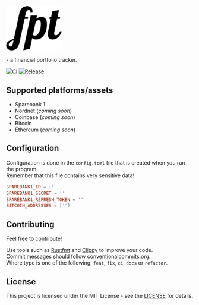 <picture>
  <source width='150px' srcset='media/logo/vector/default-monochrome-white.svg' media='(prefers-color-scheme: dark)'>
  <img width='150px' src='media/logo/vector/default-monochrome-black.svg'>
</picture>

 
\- a financial portfolio tracker.

[![CI](https://github.com/jonassterud/fpt/actions/workflows/ci.yml/badge.svg)](https://github.com/jonassterud/fpt/actions/workflows/ci.yml)
[![Release](https://github.com/jonassterud/fpt/actions/workflows/release.yml/badge.svg)](https://github.com/jonassterud/fpt/actions/workflows/release.yml)

## Supported platforms/assets
* Sparebank 1
* Nordnet (*coming soon*)
* Coinbase (*coming soon*)
* Bitcoin
* Ethereum (*coming soon*)

## Configuration
Configuration is done in the `config.toml` file that is created when you run the program.  
Remember that this file contains very sensitive data!
```toml
SPAREBANK1_ID = ''
SPAREBANK1_SECRET = ''
SPAREBANK1_REFRESH_TOKEN = ''
BITCOIN_ADDRESSES = ['']
```

## Contributing
Feel free to contribute!

Use tools such as [Rustfmt](https://github.com/rust-lang/rustfmt) and [Clippy](https://github.com/rust-lang/rust-clippy) to improve your code.  
Commit messages should follow [conventionalcommits.org](https://www.conventionalcommits.org).  
Where type is one of the following: `feat`, `fix`, `ci`, `docs` or `refactor`.

## License
This project is licensed under the MIT License - see the [LICENSE](./LICENSE) for details.
